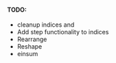 #### TODO:
- cleanup indices and 
- Add step functionality to indices
- Rearrange
- Reshape
- einsum
